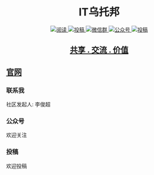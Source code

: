 <h1 align="center">IT乌托邦</h1>

<p align="center">
  <a href="https://snailclimb.gitee.io/javaguide"><img src="https://img.shields.io/badge/read-阅读-brightgreen.svg" alt="阅读"/>
  <a href="#官网"><img src="https://img.shields.io/badge/website-IT乌托邦-critical.svg" alt="投稿"/>
  <a href="#联系我"><img src="https://img.shields.io/badge/wechat-微信群-blue.svg" alt="微信群"/>
  <a href="#公众号"><img src="https://img.shields.io/badge/wechat public account-IT乌托邦-yellow.svg" alt="公众号"/>
  <a href="#投稿"><img src="https://img.shields.io/badge/support-投稿-critical.svg" alt="投稿"/>
<h2 align="center"> 共享 . 交流 . 价值 </h2>
</p>

## [官网](www.itutopia.cn)


### 联系我
社区发起人: 李俊超


### 公众号

欢迎关注



### 投稿

欢迎投稿
